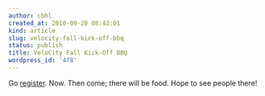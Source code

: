 ```yaml
---
author: cbhl
created_at: 2010-09-20 08:43:01
kind: article
slug: velocity-fall-kick-off-bbq
status: publish
title: VeloCity Fall Kick-Off BBQ
wordpress_id: '478'
---
```


Go [register](http://guestlistapp.com/events/27282). Now. Then come;
there will be food. Hope to see people there!
